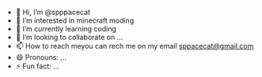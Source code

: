 - 👋 Hi, I’m @spppacecat
- 👀 I’m interested in minecraft moding
- 🌱 I’m currently learning coding
- 💞️ I’m looking to collaborate on ...
- 📫 How to reach meyou can rech me on my email sppacecat@gmail.com
- 😄 Pronouns: ...
- ⚡ Fun fact: ...

<!---
spppacecat/spppacecat is a ✨ special ✨ repository because its `README.md` (this file) appears on your GitHub profile.
You can click the Preview link to take a look at your changes.
--->
